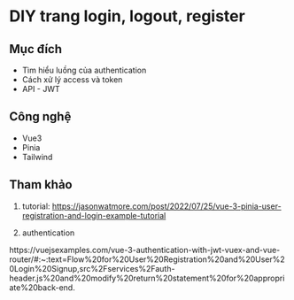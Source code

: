 # DIY trang login, logout, register

## Mục đích

- Tìm hiểu luồng của authentication
- Cách xử lý access và token
- API - JWT

## Công nghệ

- Vue3
- Pinia
- Tailwind

## Tham khảo

1. tutorial:
   <href>
   https://jasonwatmore.com/post/2022/07/25/vue-3-pinia-user-registration-and-login-example-tutorial
   </href>

2. authentication
 <href>
      https://vuejsexamples.com/vue-3-authentication-with-jwt-vuex-and-vue-router/#:~:text=Flow%20for%20User%20Registration%20and%20User%20Login%20Signup,src%2Fservices%2Fauth-header.js%20and%20modify%20return%20statement%20for%20appropriate%20back-end.

   </href>
